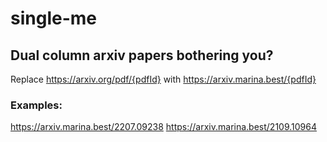 # single-me 

## Dual column arxiv papers bothering you? 
Replace https://arxiv.org/pdf/{pdfId} with https://arxiv.marina.best/{pdfId}

### Examples:
https://arxiv.marina.best/2207.09238
https://arxiv.marina.best/2109.10964